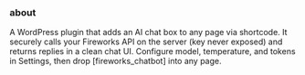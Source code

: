 ### about 

A WordPress plugin that adds an AI chat box to any page via shortcode. It securely calls your Fireworks API on the server (key never exposed) and returns replies in a clean chat UI. Configure model, temperature, and tokens in Settings, then drop [fireworks_chatbot] into any page.

